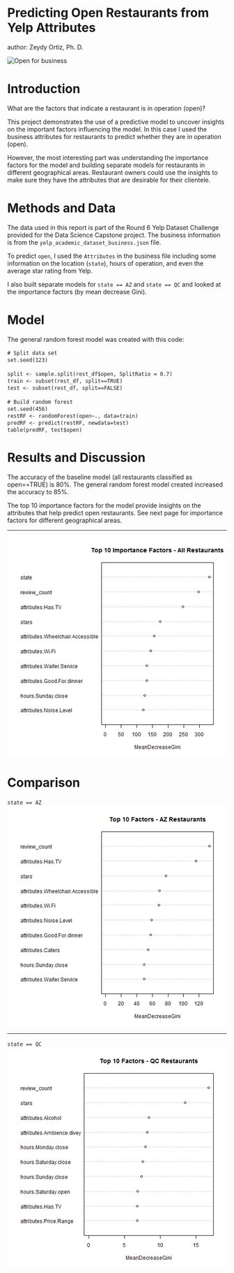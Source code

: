 Predicting Open Restaurants from Yelp Attributes
========================================================
author: Zeydy Ortiz, Ph. D.

![Open for business](http://il5.picdn.net/shutterstock/videos/4688210/thumb/2.jpg?i10c=img.resize(height:160))


Introduction
========================================================

What are the factors that indicate a restaurant is in operation (open)?

This project demonstrates the use of a predictive model to uncover
insights on the important factors influencing the model.
In this case I used the business attributes for restaurants to predict
whether they are in operation (open).  

However, the most interesting part was understanding
the importance factors for the model and building separate models for
restaurants in different geographical areas.
Restaurant owners could use the insights to make sure they have the
attributes that are desirable for their clientele.

Methods and Data
========================================================

The data used in this report is part of the Round 6 Yelp Dataset Challenge
provided for the Data Science Capstone project.  The business 
information is from the `yelp_academic_dataset_business.json` file.

To predict `open`, I used the `Attributes` in the business file including
some information on the location (`state`), hours of operation, and even the average star rating from Yelp.

I also built separate models for `state == AZ` and `state == QC` and looked at the importance factors (by mean decrease Gini).

Model
========================================================
The general random forest model was created with this code:

```
# Split data set
set.seed(123)

split <- sample.split(rest_df$open, SplitRatio = 0.7)
train <- subset(rest_df, split==TRUE)
test <- subset(rest_df, split==FALSE)

# Build random forest
set.seed(456)
restRF <- randomForest(open~., data=train)
predRF <- predict(restRF, newdata=test)
table(predRF, test$open)
```

Results and Discussion
========================================================

The accuracy of the baseline model (all restaurants classified as
open==TRUE) is 80%.  The general random forest model created increased
the accuracy to 85%.  

The top 10 importance factors for the model
provide insights on the attributes that help predict open restaurants.
See next page for importance factors for different geographical areas. 

* * *

![plot of chunk unnamed-chunk-1](yelp-capstone-pres-figure/unnamed-chunk-1-1.png) 

Comparison
========================================================
`state == AZ`
![plot of chunk unnamed-chunk-2](yelp-capstone-pres-figure/unnamed-chunk-2-1.png) 

* * *
`state == QC`
![plot of chunk unnamed-chunk-3](yelp-capstone-pres-figure/unnamed-chunk-3-1.png) 
